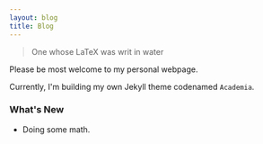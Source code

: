 ```yaml
---
layout: blog
title: Blog
---
```


> One whose LaTeX was writ in water

Please be most welcome to my personal webpage. 

Currently, I'm building my own Jekyll theme codenamed `Academia`.

### What's New

- Doing some math.


